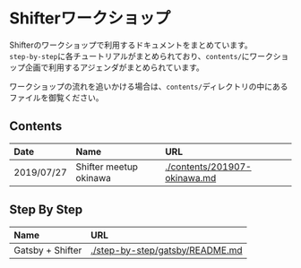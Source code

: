 # Shifterワークショップ

Shifterのワークショップで利用するドキュメントをまとめています。  
`step-by-step`に各チュートリアルがまとめられており、`contents/`にワークショップ企画で利用するアジェンダがまとめられています。

ワークショップの流れを追いかける場合は、`contents/`ディレクトリの中にあるファイルを御覧ください。

## Contents

|Date|Name|URL|
|:--|:--|:--|
|2019/07/27| Shifter meetup okinawa|[./contents/201907-okinawa.md](./contents/201907-okinawa.md)

## Step By Step

|Name|URL|
|:--|:--|
|Gatsby + Shifter|[./step-by-step/gatsby/README.md](./step-by-step/gatsby/README.md)